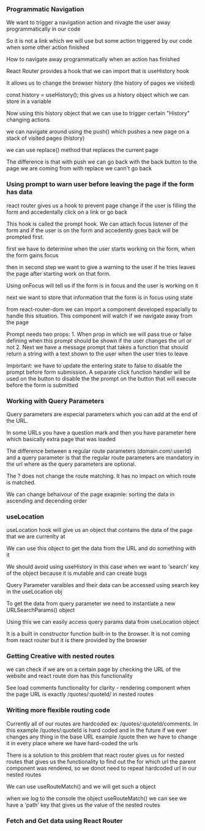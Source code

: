 ### Programmatic Navigation

We want to trigger a navigation action and nivagte the user away
programmatically in our code

So it is not a link which we will use but some action triggered
by our code when some other action finished

How to navigate away programmatically when an action has finished

React Router provides a hook that we can import that is useHistory hook

It allows us to change the browser history (the history of pages we visited)

const history = useHistory(); this gives us a history object which we can store in a variable

Now using this history object that we can use to trigger certain "History" changing actions

we can navigate around using the push() which pushes a new page on a stack of visited pages (history)

we can use replace() method that replaces the current page

The difference is that with push we can go back with the back button to the page we are coming from with replace we cann't go back

### Using prompt to warn user before leaving the page if the form has data

react router gives us a hook to prevent page change if the user is filling the form and accedentally click on a link or go back

This hook is called the prompt hook. We can attach focus listener of the form and if the user is on the form and accedently goes back will be prompted first.

first we have to determine when the user starts working on the form, when the form gains focus

then in second step we want to give a warning to the user if he tries leaves the page after starting work on that form.

Using onFocus will tell us if the form is in focus and the user is working on it

next we want to store that information that the form is in focus using state

from react-router-dom we can import a component developed espacially to handle this situation. This component will watch if we navigate away from the page

Prompt needs two props: 1. When prop in which we will pass true or false defining when this prompt should be shown if the user changes the url or not 2. Next we have a message prompt that takes a function that should return a string with a text shown to the user when the user tries to leave

Important: we have to update the entering state to false to disable the prompt before form submission. A separate click function handler will be used on the button to disable the the prompt on the button that will execute before the form is submitted

### Working with Query Parameters

Query parameters are especial parameters which you can add at the end of the URL.

In some URLs you have a question mark and then you have parameter here which basically extra page that was loaded

The difference between a regular route parameters (domain.com/:userId) and a query parameter is that the regular route parameters are mandatory in the url where as the query parameters are optional.

The ? does not change the route matching. It has no impact on which route is matched.

We can change behaivour of the page exapmle: sorting the data in ascending and decending order

### useLocation

useLocation hook will give us an object that contains the data of the page that we are currenlty at

We can use this object to get the data from the URL and do something with it

We should avoid using useHistory in this case when we want to 'search' key of the object because it is mutable and can create bugs

Query Parameter varaibles and their data can be accessed using search key in the useLocation obj

To get the data from query parameter we need to instantiate a new URLSearchParams() object

Using this we can easily access query params data from useLocation object

It is a built in constructor function built-in to the browser. It is not coming from react router but it is there provided by the browser

### Getting Creative with nested routes

we can check if we are on a certain page by checking the URL of the website and react route dom has this functionality

See load comments functionality for clarity - rendering component when the page URL is exactly /quotes/:quoteId/ in nested routes

### Writing more flexible routing code

Currently all of our routes are hardcoded ex: /quotes/:quoteId/comments. In this example /quotes/:quoteId is hard coded and in the future if we ever changes any thing in the base URL example /quote then we have to change it in every place where we have hard-coded the urls

There is a solution to this problem that react router gives us for nested routes that gives us the functionality to find out the for which url the parent component was rendered, so we donot need to repeat hardcoded url in our nested routes

We can use useRouteMatch() and we will get such a object

when we log to the console the object useRouteMatch() we can see we have a 'path' key that gives us the value of the nested routes

### Fetch and Get data using React Router
